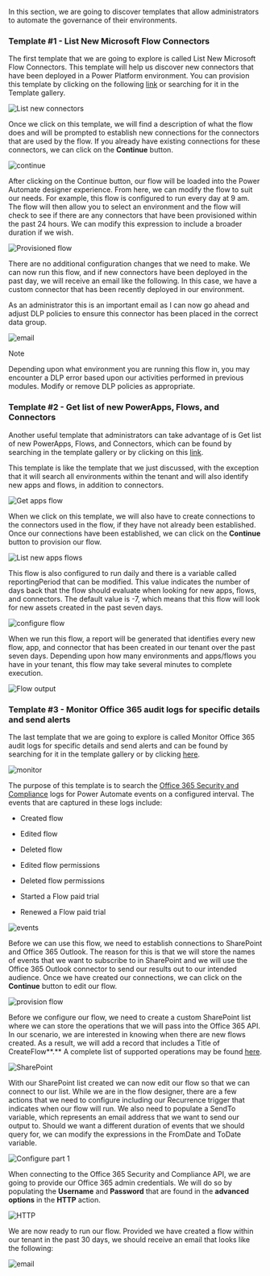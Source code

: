 In this section, we are going to discover templates that allow
administrators to automate the governance of their environments.

### Template #1 - List New Microsoft Flow Connectors

The first template that we are going to explore is called List New
Microsoft Flow Connectors. This template will help us discover new
connectors that have been deployed in a Power Platform environment. You
can provision this template by clicking on the following
[link](https://canada.flow.microsoft.com/galleries/public/templates/5a6ef26db3b749ed88b7afb377d11ecf/list-new-microsoft-flow-connectors/?azure-portal=true)
or searching for it in the Template gallery.

![List new connectors](../media/3-list-new-connectors.png)

Once we click on this template, we will find a description of what the
flow does and will be prompted to establish new connections for the
connectors that are used by the flow. If you already have existing
connections for these connectors, we can click on the
**Continue** button.

![continue](../media/4-continue.png)

After clicking on the Continue button, our flow will be loaded into the
Power Automate designer experience. From here, we can modify the flow to
suit our needs. For example, this flow is configured to run every day at
9 am. The flow will then allow you to select an environment and the flow
will check to see if there are any connectors that have been provisioned
within the past 24 hours. We can modify this expression to include a
broader duration if we wish.

![Provisioned flow](../media/5-provisioned-flow.png)

There are no additional configuration changes that we need to make. We
can now run this flow, and if new connectors have been deployed in the
past day, we will receive an email like the following. In this case, we
have a custom connector that has been recently deployed in our
environment.

As an administrator this is an important email as I can now go ahead and
adjust DLP policies to ensure this connector has been placed in the
correct data group.

![email](../media/6-email.png)

> [!NOTE]
> Depending upon what environment you are running this flow in,
you may encounter a DLP error based upon our activities performed in
previous modules. Modify or remove DLP policies as appropriate.

### Template #2 - Get list of new PowerApps, Flows, and Connectors

Another useful template that administrators can take advantage of is Get
list of new PowerApps, Flows, and Connectors, which can be found by
searching in the template gallery or by clicking on this
[link](https://canada.flow.microsoft.com/galleries/public/templates/0b2ffb0174724ad6b4681728c0f53062/get-list-of-new-powerapps-flows-and-connectors/?azure-portal=true).

This template is like the template that we just discussed, with the
exception that it will search all environments within the tenant and
will also identify new apps and flows, in addition to connectors.

![Get apps flow](../media/7-get-apps-flows.png)

When we click on this template, we will also have to create connections
to the connectors used in the flow, if they have not already been
established. Once our connections have been established, we can click on
the **Continue** button to provision our flow.

![List new apps flows](../media/8-list-new-apps-flows.png)

This flow is also configured to run daily and there is a variable called
reportingPeriod that can be modified. This value indicates the number of
days back that the flow should evaluate when looking for new apps, flows, and connectors. The default value is -7, which means that this flow will
look for new assets created in the past seven days.

![configure flow](../media/9-configure-flow.png)

When we run this flow, a report will be generated that identifies every
new flow, app, and connector that has been created in our tenant over the
past seven days. Depending upon how many environments and apps/flows you
have in your tenant, this flow may take several minutes to complete
execution.

![Flow output](../media/10-flow-output.png)

### Template #3 - Monitor Office 365 audit logs for specific details and send alerts

The last template that we are going to explore is called Monitor Office
365 audit logs for specific details and send alerts and can be found by
searching for it in the template gallery or by clicking
[here](https://canada.flow.microsoft.com/galleries/public/templates/4a7ea95259f1404e95855f6b053360b1/monitor-office-365-audit-logs-for-specific-details-and-send-alerts/?azure-portal=true).

![monitor](../media/11-monitor.png)

The purpose of this template is to search the [Office 365 Security and Compliance](https://protection.office.com/unifiedauditlog/?azure-portal=true) logs for Power Automate events on a configured interval. The events that are captured in these logs include:

-   Created flow

-   Edited flow

-   Deleted flow

-   Edited flow permissions

-   Deleted flow permissions

-   Started a Flow paid trial

-   Renewed a Flow paid trial

![events](../media/12-events.png)

Before we can use this flow, we need to establish connections to
SharePoint and Office 365 Outlook. The reason for this is that we will
store the names of events that we want to subscribe to in SharePoint and
we will use the Office 365 Outlook connector to send our results out to
our intended audience. Once we have created our connections, we can
click on the **Continue** button to edit our flow.

![provision flow](../media/13-provision-flow.png)

Before we configure our flow, we need to create a custom SharePoint list
where we can store the operations that we will pass into the Office 365
API. In our scenario, we are interested in knowing when there are new
flows created. As a result, we will add a record that includes a Title
of CreateFlow**.** A complete list of supported operations may be found
[here](https://flow.microsoft.com/blog/accessing-office-365-security-compliance-center-logs-from-microsoft-flow/?azure-portal=true).

![SharePoint](../media/14-sharepoint.png)

With our SharePoint list created we can now edit our flow so that we can
connect to our list. While we are in the flow designer, there are a few
actions that we need to configure including our Recurrence trigger that
indicates when our flow will run. We also need to populate a SendTo
variable, which represents an email address that we want to send our
output to. Should we want a different duration of events that we should
query for, we can modify the expressions in the FromDate and ToDate
variable.

![Configure part 1](../media/15-configure-part-1.png)

When connecting to the Office 365 Security and Compliance API, we are
going to provide our Office 365 admin credentials. We will do so by
populating the **Username** and **Password** that are found in the
**advanced options** in the **HTTP** action.

![HTTP](../media/16-http.png)

We are now ready to run our flow. Provided we have created a flow within
our tenant in the past 30 days, we should receive an email that looks
like the following:

![email](../media/17-email.png)
